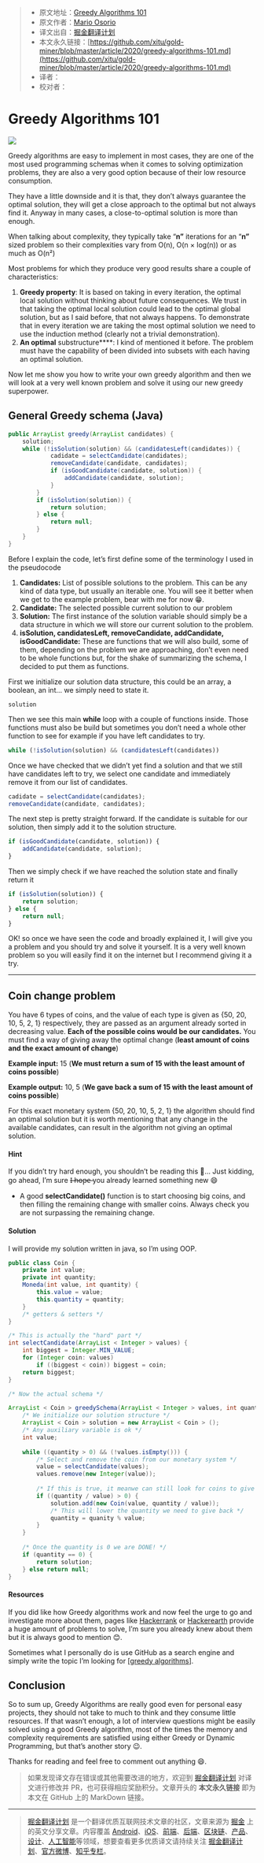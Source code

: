 > * 原文地址：[Greedy Algorithms 101](https://codeburst.io/greedy-algorithms-101-957842232cf2)
> * 原文作者：[Mario Osorio](https://medium.com/@mario5o)
> * 译文出自：[掘金翻译计划](https://github.com/xitu/gold-miner)
> * 本文永久链接：[https://github.com/xitu/gold-miner/blob/master/article/2020/greedy-algorithms-101.md](https://github.com/xitu/gold-miner/blob/master/article/2020/greedy-algorithms-101.md)
> * 译者：
> * 校对者：

# Greedy Algorithms 101

![](https://cdn-images-1.medium.com/max/2000/0*udmPDWYUmHDNJX5D)

Greedy algorithms are easy to implement in most cases, they are one of the most used programming schemas when it comes to solving optimization problems, they are also a very good option because of their low resource consumption.

They have a little downside and it is that, they don’t always guarantee the optimal solution, they will get a close approach to the optimal but not always find it. Anyway in many cases, a close-to-optimal solution is more than enough.

When talking about complexity, they typically take “**n”** iterations for an “**n”** sized problem so their complexities vary from O(n), O(n × log(n)) or as much as O(n²)

Most problems for which they produce very good results share a couple of characteristics:

1. **Greedy property**: It is based on taking in every iteration, the optimal local solution without thinking about future consequences. We trust in that taking the optimal local solution could lead to the optimal global solution, but as I said before, that not always happens. To demonstrate that in every iteration we are taking the most optimal solution we need to use the induction method (clearly not a trivial demonstration).
2. **An optimal** substructure****: I kind of mentioned it before. The problem must have the capability of been divided into subsets with each having an optimal solution.

Now let me show you how to write your own greedy algorithm and then we will look at a very well known problem and solve it using our new greedy superpower.

## General Greedy schema (Java)

```Java
public ArrayList greedy(ArrayList candidates) {
    solution;
    while (!isSolution(solution) && (candidatesLeft(candidates)) {
            cadidate = selectCandidate(candidates);
            removeCandidate(candidate, candidates);
            if (isGoodCandidate(candidate, solution)) {
                addCandidate(candidate, solution);
            }
        }
        if (isSolution(solution)) {
            return solution;
        } else {
            return null;
        }
    }
}
```

Before I explain the code, let’s first define some of the terminology I used in the pseudocode

1. **Candidates:** List of possible solutions to the problem. This can be any kind of data type, but usually an iterable one. You will see it better when we get to the example problem, bear with me for now 😁.
2. **Candidate:** The selected possible current solution to our problem
3. **Solution:** The first instance of the solution variable should simply be a data structure in which we will store our current solution to the problem.
4. **isSolution, candidatesLeft, removeCandidate, addCandidate, isGoodCandidate:** These are functions that we will also build, some of them, depending on the problem we are approaching, don’t even need to be whole functions but, for the shake of summarizing the schema, I decided to put them as functions.

First we initialize our solution data structure, this could be an array, a boolean, an int… we simply need to state it.

```
solution
```

Then we see this main **while** loop with a couple of functions inside. Those functions must also be build but sometimes you don’t need a whole other function to see for example if you have left candidates to try.

```js
while (!isSolution(solution) && (candidatesLeft(candidates))
```

Once we have checked that we didn’t yet find a solution and that we still have candidates left to try, we select one candidate and immediately remove it from our list of candidates.

```js
cadidate = selectCandidate(candidates);
removeCandidate(candidate, candidates);
```

The next step is pretty straight forward. If the candidate is suitable for our solution, then simply add it to the solution structure.

```js
if (isGoodCandidate(candidate, solution)) { 
    addCandidate(candidate, solution); 
}
```

Then we simply check if we have reached the solution state and finally return it

```js
if (isSolution(solution)) { 
    return solution; 
} else { 
    return null; 
}
```

OK! so once we have seen the code and broadly explained it, I will give you a problem and you should try and solve it yourself. It is a very well known problem so you will easily find it on the internet but I recommend giving it a try.

---

## Coin change problem

You have 6 types of coins, and the value of each type is given as {50, 20, 10, 5, 2, 1} respectively, they are passed as an argument already sorted in decreasing value. **Each of the possible coins would be our candidates.** You must find a way of giving away the optimal change (**least amount of coins and the exact amount of change**)

**Example input:** 15 (**We must return a sum of 15 with the least amount of coins possible**)

**Example output:** 10, 5 (**We gave back a sum of 15 with the least amount of coins possible**)

For this exact monetary system {50, 20, 10, 5, 2, 1} the algorithm should find an optimal solution but it is worth mentioning that any change in the available candidates, can result in the algorithm not giving an optimal solution.

#### Hint

If you didn’t try hard enough, you shouldn’t be reading this 🤨… Just kidding, go ahead, I’m sure I̶ ̶h̶o̶p̶e̶ you already learned something new 😄

* A good **selectCandidate()** function is to start choosing big coins, and then filling the remaining change with smaller coins. Always check you are not surpassing the remaining change.

#### Solution

I will provide my solution written in java, so I’m using OOP.

```Java
public class Coin {
    private int value;
    private int quantity;
    Moneda(int value, int quantity) {
        this.value = value;
        this.quantity = quantity;
    }
    /* getters & setters */
}

/* This is actually the "hard" part */
int selectCandidate(ArrayList < Integer > values) {
    int biggest = Integer.MIN_VALUE;
    for (Integer coin: values)
        if ((biggest < coin)) biggest = coin;
    return biggest;
}

/* Now the actual schema */

ArrayList < Coin > greedySchema(ArrayList < Integer > values, int quantity) {
    /* We initialize our solution structure */
    ArrayList < Coin > solution = new ArrayList < Coin > ();
    /* Any auxiliary variable is ok */
    int value;
    
    while ((quantity > 0) && (!values.isEmpty())) {
        /* Select and remove the coin from our monetary system */
        value = selectCandidate(values);
        values.remove(new Integer(value));
        
        /* If this is true, it meanwe can still look for coins to give */
        if ((quantity / value) > 0) {
            solution.add(new Coin(value, quantity / value));
            /* This will lower the quantity we need to give back */
            quantity = quanity % value;
        }
    }
    
    /* Once the quantity is 0 we are DONE! */
    if (quantity == 0) {
        return solution;
    } else return null;
}
```

#### Resources

If you did like how Greedy algorithms work and now feel the urge to go and investigate more about them, pages like [Hackerrank](https://www.hackerrank.com/) or [Hackerearth](https://www.hackerearth.com/practice/) provide a huge amount of problems to solve, I’m sure you already knew about them but it is always good to mention 😊.

Sometimes what I personally do is use GitHub as a search engine and simply write the topic I’m looking for [[greedy algorithms](https://github.com/search?q=greedy+algorithm)].

## Conclusion

So to sum up, Greedy Algorithms are really good even for personal easy projects, they should not take to much to think and they consume little resources. If that wasn’t enough, a lot of interview questions might be easily solved using a good Greedy algorithm, most of the times the memory and complexity requirements are satisfied using either Greedy or Dynamic Programming, but that’s another story 😉.

Thanks for reading and feel free to comment out anything 😄.

> 如果发现译文存在错误或其他需要改进的地方，欢迎到 [掘金翻译计划](https://github.com/xitu/gold-miner) 对译文进行修改并 PR，也可获得相应奖励积分。文章开头的 **本文永久链接** 即为本文在 GitHub 上的 MarkDown 链接。

---

> [掘金翻译计划](https://github.com/xitu/gold-miner) 是一个翻译优质互联网技术文章的社区，文章来源为 [掘金](https://juejin.im) 上的英文分享文章。内容覆盖 [Android](https://github.com/xitu/gold-miner#android)、[iOS](https://github.com/xitu/gold-miner#ios)、[前端](https://github.com/xitu/gold-miner#前端)、[后端](https://github.com/xitu/gold-miner#后端)、[区块链](https://github.com/xitu/gold-miner#区块链)、[产品](https://github.com/xitu/gold-miner#产品)、[设计](https://github.com/xitu/gold-miner#设计)、[人工智能](https://github.com/xitu/gold-miner#人工智能)等领域，想要查看更多优质译文请持续关注 [掘金翻译计划](https://github.com/xitu/gold-miner)、[官方微博](http://weibo.com/juejinfanyi)、[知乎专栏](https://zhuanlan.zhihu.com/juejinfanyi)。
